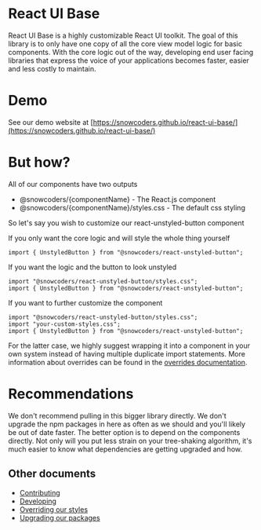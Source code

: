 # React UI Base
React UI Base is a highly customizable React UI toolkit. The goal of this library is to only have one copy of all the core view model logic for basic components. With the core logic out of the way, developing end user facing libraries that express the voice of your applications becomes faster, easier and less costly to maintain.

# Demo
See our demo website at [https://snowcoders.github.io/react-ui-base/](https://snowcoders.github.io/react-ui-base/)

# But how?
All of our components have two outputs
 - @snowcoders/{componentName} - The React.js component
 - @snowcoders/{componentName}/styles.css - The default css styling

 So let's say you wish to customize our react-unstyled-button component

 If you only want the core logic and will style the whole thing yourself
 ```
 import { UnstyledButton } from "@snowcoders/react-unstyled-button";
 ```
 
 If you want the logic and the button to look unstyled
 ```
 import "@snowcoders/react-unstyled-button/styles.css";
 import { UnstyledButton } from "@snowcoders/react-unstyled-button";
 ```
 
 If you want to further customize the component
 ```
 import "@snowcoders/react-unstyled-button/styles.css";
 import "your-custom-styles.css";
 import { UnstyledButton } from "@snowcoders/react-unstyled-button";
 ```

For the latter case, we highly suggest wrapping it into a component in your own system instead of having multiple duplicate import statements. More information about overrides can be found in the [overrides documentation](./docs/overrides.md).

# Recommendations
We don't recommend pulling in this bigger library directly. We don't upgrade the npm packages in here as often as we should and you'll likely be out of date faster. The better option is to depend on the components directly. Not only will you put less strain on your tree-shaking algorithm, it's much easier to know what dependencies are getting upgraded and how.

## Other documents
 - [Contributing](./docs/contributing.md)
 - [Developing](./docs/developing.md)
 - [Overriding our styles](./docs/overrides.md)
 - [Upgrading our packages](./docs/upgrading.md)
